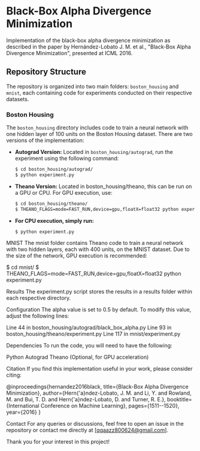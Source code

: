 # Black-Box Alpha Divergence Minimization

Implementation of the black-box alpha divergence minimization as described in the paper by Hernández-Lobato J. M. et al., "Black-Box Alpha Divergence Minimization", presented at ICML 2016.

## Repository Structure

The repository is organized into two main folders: `boston_housing` and `mnist`, each containing code for experiments conducted on their respective datasets.

### Boston Housing

The `boston_housing` directory includes code to train a neural network with one hidden layer of 100 units on the Boston Housing dataset. There are two versions of the implementation:

- **Autograd Version:** Located in `boston_housing/autograd`, run the experiment using the following command:

  ```sh
  $ cd boston_housing/autograd/
  $ python experiment.py

- **Theano Version:** Located in boston_housing/theano, this can be run on a GPU or CPU. For GPU execution, use:

  ```sh
  $ cd boston_housing/theano/
  $ THEANO_FLAGS=mode=FAST_RUN,device=gpu,floatX=float32 python experiment.py

- **For CPU execution, simply run:**
  ```sh
  $ python experiment.py

MNIST
The mnist folder contains Theano code to train a neural network with two hidden layers, each with 400 units, on the MNIST dataset. Due to the size of the network, GPU execution is recommended:

$ cd mnist/
$ THEANO_FLAGS=mode=FAST_RUN,device=gpu,floatX=float32 python experiment.py


Results
The experiment.py script stores the results in a results folder within each respective directory.

Configuration
The alpha value is set to 0.5 by default. To modify this value, adjust the following lines:

Line 44 in boston_housing/autograd/black_box_alpha.py
Line 93 in boston_housing/theano/experiment.py
Line 117 in mnist/experiment.py

Dependencies
To run the code, you will need to have the following:

Python
Autograd
Theano (Optional, for GPU acceleration)

Citation
If you find this implementation useful in your work, please consider citing:

@inproceedings{hernandez2016black,
  title={Black-Box Alpha Divergence Minimization},
  author={Hern{\'a}ndez-Lobato, J. M. and Li, Y. and Rowland, M. and Bui, T. D. and Hern{\'a}ndez-Lobato, D. and Turner, R. E.},
  booktitle={International Conference on Machine Learning},
  pages={1511--1520},
  year={2016}
}

Contact
For any queries or discussions, feel free to open an issue in the repository or contact me directly at [qqaazz800624@gmail.com].

Thank you for your interest in this project!